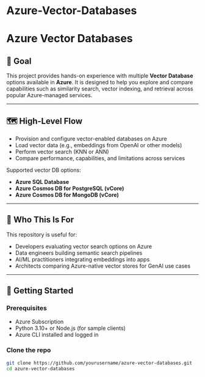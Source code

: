 # Azure-Vector-Databases

# Azure Vector Databases

## 🧭 Goal
This project provides hands-on experience with multiple **Vector Database** options available in **Azure**. It is designed to help you explore and compare capabilities such as similarity search, vector indexing, and retrieval across popular Azure-managed services.

---

## 🗺️ High-Level Flow

- Provision and configure vector-enabled databases on Azure
- Load vector data (e.g., embeddings from OpenAI or other models)
- Perform vector search (KNN or ANN)
- Compare performance, capabilities, and limitations across services

Supported vector DB options:
- **Azure SQL Database**
- **Azure Cosmos DB for PostgreSQL (vCore)**
- **Azure Cosmos DB for MongoDB (vCore)**

---

## 🎯 Who This Is For

This repository is useful for:
- Developers evaluating vector search options on Azure
- Data engineers building semantic search pipelines
- AI/ML practitioners integrating embeddings into apps
- Architects comparing Azure-native vector stores for GenAI use cases

---

## 🚀 Getting Started

### Prerequisites
- Azure Subscription
- Python 3.10+ or Node.js (for sample clients)
- Azure CLI installed and logged in

### Clone the repo
```bash
git clone https://github.com/yourusername/azure-vector-databases.git
cd azure-vector-databases
